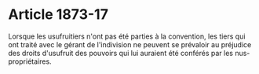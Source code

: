 # Article 1873-17

Lorsque les usufruitiers n'ont pas été parties à la convention, les tiers qui ont traité avec le gérant de l'indivision ne peuvent se prévaloir au préjudice des droits d'usufruit des pouvoirs qui lui auraient été conférés par les nus-propriétaires.
